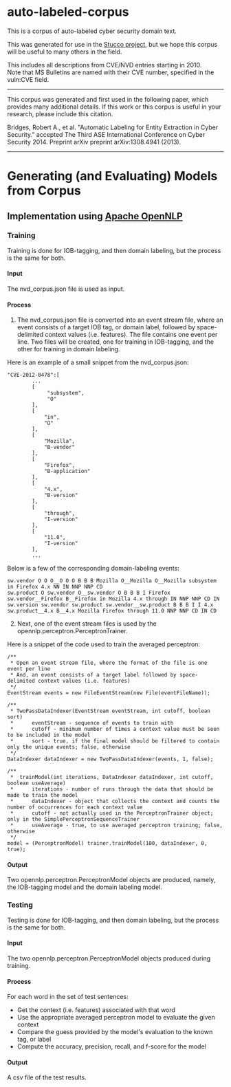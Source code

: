 auto-labeled-corpus
===================

This is a corpus of auto-labeled cyber security domain text.

This was generated for use in the [Stucco project,](http://stucco.github.io/) but we hope this corpus will be useful to many others in the field.

This includes all descriptions from CVE/NVD entries starting in 2010.  
Note that MS Bulletins are named with their CVE number, specified in the vuln:CVE field.

****

This corpus was generated and first used in the following paper, which provides many additional details.  If this work or this corpus is useful in your research, please include this citation.

Bridges, Robert A., et al. "Automatic Labeling for Entity Extraction in Cyber Security.” accepted The Third ASE International Conference on  Cyber Security 2014. Preprint arXiv preprint arXiv:1308.4941 (2013).

****


# Generating (and Evaluating) Models from Corpus

## Implementation using [Apache OpenNLP](https://opennlp.apache.org)

### Training
Training is done for IOB-tagging, and then domain labeling, but the process is the same for both.

#### Input
The nvd_corpus.json file is used as input.

#### Process

1) The nvd_corpus.json file is converted into an event stream file, where an event consists of a target IOB tag, or domain label, followed by space-delimited context values (i.e. features). The file contains one event per line. Two files will be created, one for training in IOB-tagging, and the other for training in domain labeling.

Here is an example of a small snippet from the nvd_corpus.json:

	"CVE-2012-0478":[
            ...
            [
                 "subsystem",
                 "O"
            ],
            [
                "in",
                "O"
            ],
            [
                "Mozilla",
                "B-vendor"
            ],
            [
                "Firefox",
                "B-application"
            ],
            [
                "4.x",
                "B-version"
            ],
            [
                "through",
                "I-version"
            ],
            [
                "11.0",
                "I-version"
            ],
            ...


Below is a few of the corresponding domain-labeling events:

	sw.vendor O O O__O O O B B B Mozilla O__Mozilla O__Mozilla subsystem in Firefox 4.x NN IN NNP NNP CD
	sw.product O sw.vendor O__sw.vendor O B B B I Firefox sw.vendor__Firefox B__Firefox in Mozilla 4.x through IN NNP NNP CD IN
	sw.version sw.vendor sw.product sw.vendor__sw.product B B B I I 4.x sw.product__4.x B__4.x Mozilla Firefox through 11.0 NNP NNP CD IN CD

2) Next, one of the event stream files is used by the opennlp.perceptron.PerceptronTrainer.

Here is a snippet of the code used to train the averaged perceptron:

	/** 
	 * Open an event stream file, where the format of the file is one event per line
	 * And, an event consists of a target label followed by space-delimited context values (i.e. features)
	 */
	EventStream events = new FileEventStream(new File(eventFileName));

	/** 
	 * TwoPassDataIndexer(EventStream eventStream, int cutoff, boolean sort)
	 *		eventStream - sequence of events to train with
	 *		cutoff - minimum number of times a context value must be seen to be included in the model
	 *		sort - true, if the final model should be filtered to contain only the unique events; false, otherwise
	 */
	DataIndexer dataIndexer = new TwoPassDataIndexer(events, 1, false);

	/**
	 *  trainModel(int iterations, DataIndexer dataIndexer, int cutoff, boolean useAverage)
	 *  	iterations - number of runs through the data that should be made to train the model
	 *  	dataIndexer - object that collects the context and counts the number of occurrences for each context value
	 *  	cutoff - not actually used in the PerceptronTrainer object; only in the SimplePerceptronSequenceTrainer
	 *  	useAverage - true, to use averaged perceptron training; false, otherwise
	 */
	model = (PerceptronModel) trainer.trainModel(100, dataIndexer, 0, true);


#### Output
Two opennlp.perceptron.PerceptronModel objects are produced, namely, the IOB-tagging model and the domain labeling model.

### Testing
Testing is done for IOB-tagging, and then domain labeling, but the process is the same for both.

#### Input
The two opennlp.perceptron.PerceptronModel objects produced during training.

#### Process
For each word in the set of test sentences:

* Get the context (i.e. features) associated with that word
* Use the appropriate averaged perceptron model to evaluate the given context
* Compare the guess provided by the model's evaluation to the known tag, or label
* Compute the accuracy, precision, recall, and f-score for the model

#### Output
A csv file of the test results.